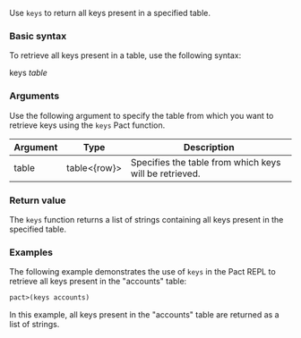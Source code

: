Use `keys` to return all keys present in a specified table.

### Basic syntax

To retrieve all keys present in a table, use the following syntax:

keys *table*

### Arguments

Use the following argument to specify the table from which you want to retrieve keys using the `keys` Pact function.

| Argument | Type | Description |
| --- | --- | --- |
| table | table<{row}> | Specifies the table from which keys will be retrieved. |

### Return value

The `keys` function returns a list of strings containing all keys present in the specified table.

### Examples

The following example demonstrates the use of `keys` in the Pact REPL to retrieve all keys present in the "accounts" table:

```lisp
pact>(keys accounts)
```

In this example, all keys present in the "accounts" table are returned as a list of strings.
